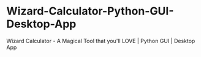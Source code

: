 # Wizard-Calculator-Python-GUI-Desktop-App
Wizard Calculator  - A Magical Tool that you'll LOVE | Python GUI | Desktop App
